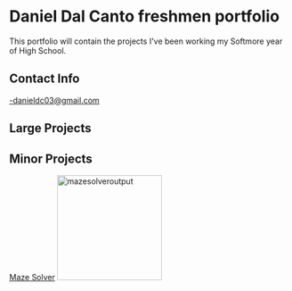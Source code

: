 # Daniel Dal Canto freshmen portfolio
This portfolio will contain the projects I've been working my Softmore year of High School.

## Contact Info
-danieldc03@gmail.com


## Large Projects



## Minor Projects

[Maze Solver](https://github.com/ddalcanto/MazeSolver)
<img width="188" alt="mazesolveroutput" src="https://user-images.githubusercontent.com/26355832/51722406-7c64ed00-2012-11e9-9404-bf27cec39da7.PNG">

